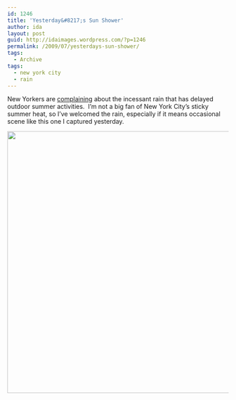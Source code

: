 ```yaml
---
id: 1246
title: 'Yesterday&#8217;s Sun Shower'
author: ida
layout: post
guid: http://idaimages.wordpress.com/?p=1246
permalink: /2009/07/yesterdays-sun-shower/
tags:
  - Archive
tags:
  - new york city
  - rain
---
```

New Yorkers are [complaining][1] about the incessant rain that has delayed outdoor summer activities.  I&#8217;m not a big fan of New York City&#8217;s sticky summer heat, so I&#8217;ve welcomed the rain, especially if it means occasional scene like this one I captured yesterday.

<div class="full-image">
  <img src="http://idaimages.files.wordpress.com/2009/07/09-07-02brooklynrain06v2.jpg" alt="" width="596" />
</div>

 [1]: http://www.nytimes.com/2009/07/01/nyregion/01rain.html?_r=1&scp=1&sq=Rain%20in%20New%20York&st=cse